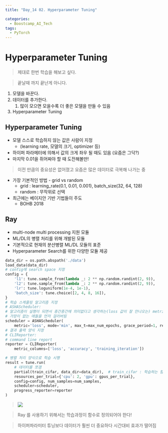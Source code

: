 ```yaml
---
title: "Day_14 02. Hyperparameter Tuning"

categories:
  - Boostcamp_AI_Tech
tags:
  - PyTorch
---
```


# Hyperparameter Tuning

> 제대로 한번 학습을 해보고 싶다.

> 끝날때 까지 끝난게 아니다.

1. 모델을 바꾼다.
2. 데이터를 추가한다.
   1. 많이 모으면 모을수록 더 좋은 모델을 만들 수 있음
3. Hyperparameter Tuning

## Hyperparameter Tuning

- 모델 스스로 학습하지 않는 값은 사람이 지정
  - (learning rate, 모델의 크기, optimizer 등)
- 하이퍼 파라메터에 의해서 값의 크게 좌우 될 때도 있음 (요즘은 그닥?)
- 마지막 0.01을 쥐어짜야 할 때 도전해볼만!

> 이전 만큼의 중요성은 없어졌고 요즘은 많은 데이터로 극복해 나가는 중

- 가장 기본적인 방법 - grid vs random
  - grid : learning_rate(0.1, 0.01, 0.001), batch_size(32, 64, 128)
  - random : 무작위로 선택
- 최근에는 베이지안 기반 기법들이 주도
  - BOHB 2018

## Ray

- multi-node multi processing 지원 모듈
- ML/DL의 병렬 처리를 위해 개발된 모듈
- 기본적으로 현재의 분산병렬 ML/DL 모듈의 표준
- Hyperparameter Search를 위한 다양한 모듈 제공

```python
data_dir = os.path.abspath('./data')
load_data(data_dir)
# config에 search space 지정
config = {
    'l1': tune.sample_from(lambda _: 2 ** np.random.randint(2, 9)),
    'l2': tune.sample_from(lambda _: 2 ** np.random.randint(2, 9)),
    'lr': tune.loguniform(1e-4, 1e-1),
    'batch_size': tune.choice([2, 4, 8, 16]),
}
# 학습 스케줄링 알고리즘 지정
# ASHAScheduler: 
# 알고리즘이 실행이 되면서 중간중간에 의미없다고 생각하는(loss 값이 잘 안나오는) metric 들은 다 잘라내버림
# 가망이 없는 애들을 먼저 걸러버림
scheduler = ASHAScheduler(
    metric='loss', mode='min', max_t=max_num_epochs, grace_period=1, reduction_factor=2)
# 결과 출력 양식 지정
# CLIReporter:
# command line report
reporter = CLIReporter(
    metric_columns=['loss', 'accuracy', 'training_iteration'])

# 병렬 처리 양식으로 학습 시행
result = tune.run(
    # 데이터를 쪼갬
    partial(train_cifar, data_dir=data_dir),  # train_cifar : 학습하는 함수
    resources_per_trial={'cpu': 2, 'gpu': gpus_per_trial},
    config=config, num_samples=num_samples,
    scheduler=scheduler,
    progress_reporter=reporter
)
```

> ![]({{site.url}}/assets/images/2021-08-20-10-51-51.png)

> Ray 를 사용하기 위해서는 학습과정이 함수로 정의되어야 한다!

> 하이퍼파라미터 튜닝보다 데이터가 훨씬 더 중요하다
> 시간대비 효과가 떨어짐
